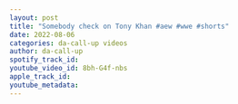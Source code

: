 ```yaml
---
layout: post
title: "Somebody check on Tony Khan #aew #wwe #shorts"
date: 2022-08-06
categories: da-call-up videos
author: da-call-up
spotify_track_id: 
youtube_video_id: 8bh-G4f-nbs
apple_track_id: 
youtube_metadata: 
---
```

